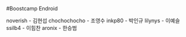 #Boostcamp Endroid

noverish - 김현섭
chochochocho - 조영수
inkp80 - 박인규
lilynys - 이예슬
ssilb4 - 이힘찬
aronix - 한승범
